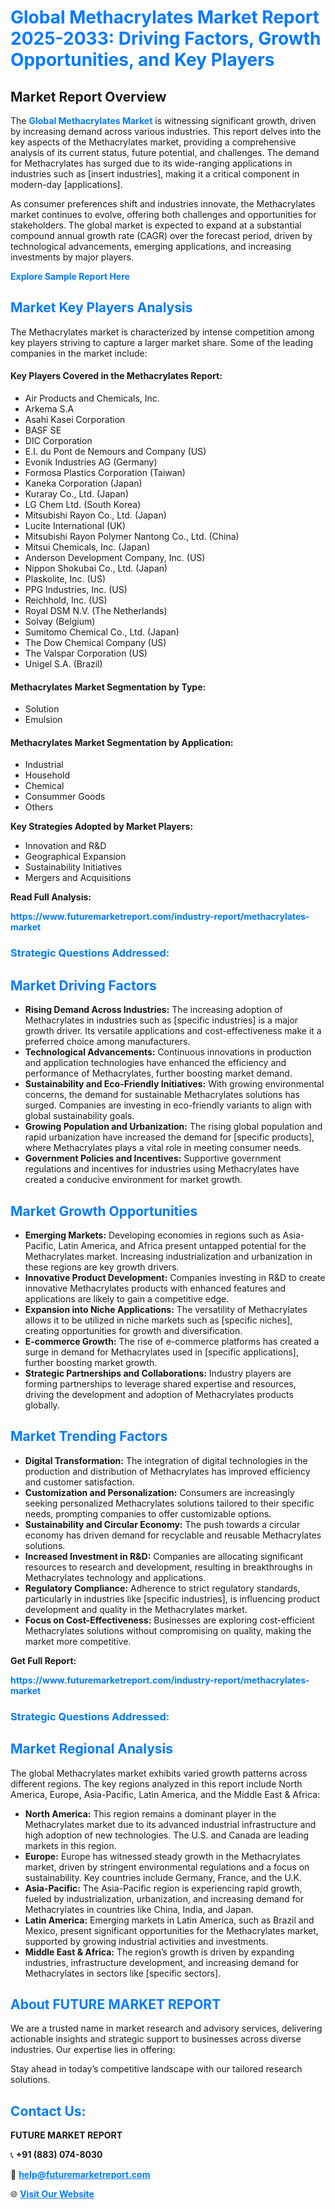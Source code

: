 <h1 style="color: #007BFF;">Global Methacrylates Market Report 2025-2033: Driving Factors, Growth Opportunities, and Key Players</h1>

<section id="overview">
<h2>Market Report Overview</h2>
<p>The <a href="https://www.futuremarketreport.com/industry-report/methacrylates-market" style="color: #007BFF; text-decoration: none;"><strong>Global Methacrylates Market</strong></a> is witnessing significant growth, driven by increasing demand across various industries. This report delves into the key aspects of the Methacrylates market, providing a comprehensive analysis of its current status, future potential, and challenges. The demand for Methacrylates has surged due to its wide-ranging applications in industries such as [insert industries], making it a critical component in modern-day [applications].</p>
<p>As consumer preferences shift and industries innovate, the Methacrylates market continues to evolve, offering both challenges and opportunities for stakeholders. The global market is expected to expand at a substantial compound annual growth rate (CAGR) over the forecast period, driven by technological advancements, emerging applications, and increasing investments by major players.</p>
</section>

<section id="overview">
<p><a href="https://www.futuremarketreport.com/request-sample/reportId=102122" style="color: #007BFF; text-decoration: none;"><strong>Explore Sample Report Here</strong></a></p>
</section>

<section id="key-players">
<h2 style="color: #007BFF;">Market Key Players Analysis</h2>
<p>The Methacrylates market is characterized by intense competition among key players striving to capture a larger market share. Some of the leading companies in the market include:</p>
<h4>Key Players Covered in the Methacrylates Report:</h4>
<ul><li>Air Products and Chemicals, Inc.</li><li>Arkema S.A</li><li>Asahi Kasei Corporation</li><li>BASF SE</li><li>DIC Corporation</li><li>E.I. du Pont de Nemours and Company (US)</li><li>Evonik Industries AG (Germany)</li><li>Formosa Plastics Corporation (Taiwan)</li><li>Kaneka Corporation (Japan)</li><li>Kuraray Co., Ltd. (Japan)</li><li>LG Chem Ltd. (South Korea)</li><li>Mitsubishi Rayon Co., Ltd. (Japan)</li><li>Lucite International (UK)</li><li>Mitsubishi Rayon Polymer Nantong Co., Ltd. (China)</li><li>Mitsui Chemicals, Inc. (Japan)</li><li>Anderson Development Company, Inc. (US)</li><li>Nippon Shokubai Co., Ltd. (Japan)</li><li>Plaskolite, Inc. (US)</li><li>PPG Industries, Inc. (US)</li><li>Reichhold, Inc. (US)</li><li>Royal DSM N.V. (The Netherlands)</li><li>Solvay (Belgium)</li><li>Sumitomo Chemical Co., Ltd. (Japan)</li><li>The Dow Chemical Company (US)</li><li>The Valspar Corporation (US)</li><li>Unigel S.A. (Brazil)</li></ul>
<h4>Methacrylates Market Segmentation by Type:</h4>
<ul><li>Solution</li><li>Emulsion</li></ul>

<h4>Methacrylates Market Segmentation by Application:</h4>
<ul><li>Industrial</li><li>Household</li><li>Chemical</li><li>Consummer Goods</li><li>Others</li></ul>
<p><strong>Key Strategies Adopted by Market Players:</strong></p>
<ul>
<li>Innovation and R&D</li>
<li>Geographical Expansion</li>
<li>Sustainability Initiatives</li>
<li>Mergers and Acquisitions</li>
</ul>
</section>

<section>
<p><strong>Read Full Analysis: </strong></p><a href="https://www.futuremarketreport.com/industry-report/methacrylates-market" style="color: #007BFF; text-decoration: none;"><strong>https://www.futuremarketreport.com/industry-report/methacrylates-market</strong></a>
<h3 style="color: #007BFF;">Strategic Questions Addressed:</h3>
</section>

<section id="driving-factors">
<h2 style="color: #007BFF;">Market Driving Factors</h2>
<ul>
<li><strong>Rising Demand Across Industries:</strong> The increasing adoption of Methacrylates in industries such as [specific industries] is a major growth driver. Its versatile applications and cost-effectiveness make it a preferred choice among manufacturers.</li>
<li><strong>Technological Advancements:</strong> Continuous innovations in production and application technologies have enhanced the efficiency and performance of Methacrylates, further boosting market demand.</li>
<li><strong>Sustainability and Eco-Friendly Initiatives:</strong> With growing environmental concerns, the demand for sustainable Methacrylates solutions has surged. Companies are investing in eco-friendly variants to align with global sustainability goals.</li>
<li><strong>Growing Population and Urbanization:</strong> The rising global population and rapid urbanization have increased the demand for [specific products], where Methacrylates plays a vital role in meeting consumer needs.</li>
<li><strong>Government Policies and Incentives:</strong> Supportive government regulations and incentives for industries using Methacrylates have created a conducive environment for market growth.</li>
</ul>
</section>

<section id="growth-opportunities">
<h2 style="color: #007BFF;">Market Growth Opportunities</h2>
<ul>
<li><strong>Emerging Markets:</strong> Developing economies in regions such as Asia-Pacific, Latin America, and Africa present untapped potential for the Methacrylates market. Increasing industrialization and urbanization in these regions are key growth drivers.</li>
<li><strong>Innovative Product Development:</strong> Companies investing in R&D to create innovative Methacrylates products with enhanced features and applications are likely to gain a competitive edge.</li>
<li><strong>Expansion into Niche Applications:</strong> The versatility of Methacrylates allows it to be utilized in niche markets such as [specific niches], creating opportunities for growth and diversification.</li>
<li><strong>E-commerce Growth:</strong> The rise of e-commerce platforms has created a surge in demand for Methacrylates used in [specific applications], further boosting market growth.</li>
<li><strong>Strategic Partnerships and Collaborations:</strong> Industry players are forming partnerships to leverage shared expertise and resources, driving the development and adoption of Methacrylates products globally.</li>
</ul>
</section>

<section id="trending-factors">
<h2 style="color: #007BFF;">Market Trending Factors</h2>
<ul>
<li><strong>Digital Transformation:</strong> The integration of digital technologies in the production and distribution of Methacrylates has improved efficiency and customer satisfaction.</li>
<li><strong>Customization and Personalization:</strong> Consumers are increasingly seeking personalized Methacrylates solutions tailored to their specific needs, prompting companies to offer customizable options.</li>
<li><strong>Sustainability and Circular Economy:</strong> The push towards a circular economy has driven demand for recyclable and reusable Methacrylates solutions.</li>
<li><strong>Increased Investment in R&D:</strong> Companies are allocating significant resources to research and development, resulting in breakthroughs in Methacrylates technology and applications.</li>
<li><strong>Regulatory Compliance:</strong> Adherence to strict regulatory standards, particularly in industries like [specific industries], is influencing product development and quality in the Methacrylates market.</li>
<li><strong>Focus on Cost-Effectiveness:</strong> Businesses are exploring cost-efficient Methacrylates solutions without compromising on quality, making the market more competitive.</li>
</ul>
</section>

<section>
<p><strong>Get Full Report: </strong></p><a href="https://www.futuremarketreport.com/industry-report/methacrylates-market" style="color: #007BFF; text-decoration: none;"><strong>https://www.futuremarketreport.com/industry-report/methacrylates-market</strong></a>
<h3 style="color: #007BFF;">Strategic Questions Addressed:</h3>
</section>


<section id="regional-analysis">
<h2 style="color: #007BFF;">Market Regional Analysis</h2>
<p>The global Methacrylates market exhibits varied growth patterns across different regions. The key regions analyzed in this report include North America, Europe, Asia-Pacific, Latin America, and the Middle East & Africa:</p>
<ul>
<li><strong>North America:</strong> This region remains a dominant player in the Methacrylates market due to its advanced industrial infrastructure and high adoption of new technologies. The U.S. and Canada are leading markets in this region.</li>
<li><strong>Europe:</strong> Europe has witnessed steady growth in the Methacrylates market, driven by stringent environmental regulations and a focus on sustainability. Key countries include Germany, France, and the U.K.</li>
<li><strong>Asia-Pacific:</strong> The Asia-Pacific region is experiencing rapid growth, fueled by industrialization, urbanization, and increasing demand for Methacrylates in countries like China, India, and Japan.</li>
<li><strong>Latin America:</strong> Emerging markets in Latin America, such as Brazil and Mexico, present significant opportunities for the Methacrylates market, supported by growing industrial activities and investments.</li>
<li><strong>Middle East & Africa:</strong> The region’s growth is driven by expanding industries, infrastructure development, and increasing demand for Methacrylates in sectors like [specific sectors].</li>
</ul>
</section>

<footer>
<h2 style="color: #007BFF;">About FUTURE MARKET REPORT</h2>
<p>We are a trusted name in market research and advisory services, delivering actionable insights and strategic support to businesses across diverse industries. Our expertise lies in offering:</p>

<p>Stay ahead in today’s competitive landscape with our tailored research solutions.</p>

<h2 style="color: #007BFF;">Contact Us:</h2>
<p><strong>FUTURE MARKET REPORT</strong></p>
<p>📞 <strong>+91 (883) 074-8030</strong></p>
<p>📧 <strong><a href="mailto:help@futuremarketreport.com" style="color: #007BFF;">help@futuremarketreport.com</a></strong></p>
<p>🌐 <strong><a href="https://www.futuremarketreport.com/" style="color: #007BFF;">Visit Our Website</a></strong></p>
</footer>